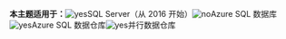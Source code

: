 <Token>**本主题适用于：**![yes](media/yes.png)SQL Server（从 2016 开始）![no](media/no.png)Azure SQL 数据库![yes](media/yes.png)Azure SQL 数据仓库![yes](media/yes.png)并行数据仓库</Token>

